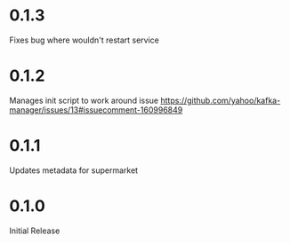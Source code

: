 # 0.1.3
Fixes bug where wouldn't restart service

# 0.1.2
Manages init script to work around issue https://github.com/yahoo/kafka-manager/issues/13#issuecomment-160996849

# 0.1.1
Updates metadata for supermarket

# 0.1.0
Initial Release

